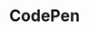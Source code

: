 ---
blog: https://blog.codepen.io/
facebook: https://www.facebook.com/CodePen/
flickr: https://www.flickr.com/photos/codepen/
git: https://github.com/CodePen
guide: https://blog.codepen.io/documentation/brand-assets/logos/
images:
- codepen-tile.svg
- codepen-official.svg
- codepen-ar21.svg
- codepen-icon.svg
instagram: https://www.instagram.com/codepen/
logohandle: codepen
sort: codepen
title: CodePen
twitter: https://x.com/CodePen
website: https://codepen.io/
wikipedia: https://en.wikipedia.org/wiki/CodePen
---
